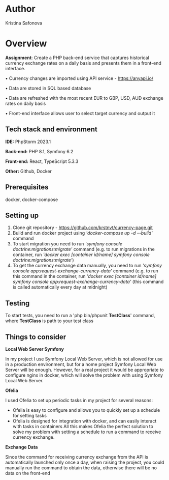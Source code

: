 # Author

Kristina Safonova


# Overview

**Assignment**:
Create a PHP back-end service that captures historical currency exchange rates on a daily basis and presents them in a front-end interface.

• Currency changes are imported using API service - https://anyapi.io/

• Data are stored in SQL based database

• Data are refreshed with the most recent EUR to GBP, USD, AUD exchange
rates on daily basis

• Front-end interface allows user to select target currency and output it


## Tech stack and environment


**IDE:** PhpStorm 2023.1

**Back-end:** PHP 8.1, Symfony 6.2

**Front-end:** React, TypeScript 5.3.3

**Other:** Github, Docker


## Prerequisites

docker, docker-compose


## Setting up

1. Clone git repository - https://github.com/krstnvt/currency-page.git
2. Build and run docker project using _'docker-compose up -d --build'_ command
3. To start migration you need to run _'symfony console doctrine:migrations:migrate'_ command (e.g. to run migrations in the container, run _'docker exec [container id/name] symfony console doctrine:migrations:migrate'_)
5. To get the currency exchange data manually, you need to run _'symfony console app:request-exchange-currency-data'_ command (e.g. to run this command in the container, run _'docker exec [container id/name] symfony console app:request-exchange-currency-data'_ (this command is called automatically every day at midnight)


## Testing

To start tests, you need to run a 'php bin/phpunit **TestClass**' command, where **TestClass** is path to your test class


## Things to consider
**Local Web Server Symfony**

In my project I use Symfony Local Web Server, which is not allowed for use in a production environment, but for a home project Symfony Local Web Server will be enough. However, for a real project it would be appropriate to configure nginx in docker, which will solve the problem with using Symfony Local Web Server.

**Ofelia**

I used Ofelia to set up periodic tasks in my project for several reasons:
- Ofelia is easy to configure and allows you to quickly set up a schedule for setting tasks
- Ofelia is designed for integration with docker, and can easily interact with tasks in containers
All this makes Ofelia the perfect solution to solve my problem with setting a schedule to run a command to receive currency exchange.

**Exchange Data**

Since the command for receiving currency exchange from the API is automatically launched only once a day, when raising the project, you could manually run the command to obtain the data, otherwise there will be no data on the front-end
